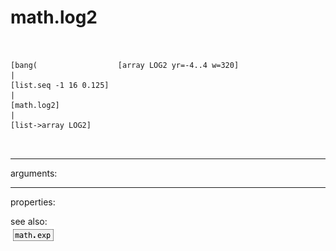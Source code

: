 # math.log2

```


[bang(                  [array LOG2 yr=-4..4 w=320]
|
[list.seq -1 16 0.125]
|
[math.log2]
|
[list->array LOG2]

            
```
---
arguments:


---
properties:


see also:<br>
![math.exp](img/object_math.exp.png)

